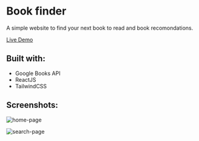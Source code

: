 # Book finder

A simple website to find your next book to read and book recomondations.

[Live Demo](https://book-finder2.netlify.app/)

## Built with:

- Google Books API
- ReactJS
- TailwindCSS

## Screenshots:

![home-page](https://github.com/vaibhavwxyz/book-finder/assets/73052214/f563fe34-c0ad-4120-9635-02111d44c5ad)

![search-page](https://github.com/vaibhavwxyz/book-finder/assets/73052214/49e66688-9287-454b-9510-69290f189dcb)
